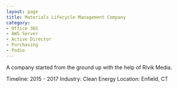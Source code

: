 ```yaml
---
layout: page
title: Materials Lifecycle Management Company
category: 
- Office 365 
- AWS Server
- Active Director
- Purchasing
- Podio 
---
```


A company started from the ground up with the help of Rivik Media. 

Timeline: 2015 - 2017
Industry: Clean Energy
Location: Enfield, CT